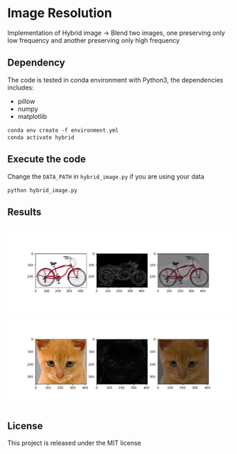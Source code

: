 # Image Resolution

Implementation of Hybrid image -> Blend two images, one preserving only low frequency and another preserving only high frequency

## Dependency

The code is tested in conda environment with Python3, the dependencies includes:

* pillow
* numpy
* matplotlib

```
conda env create -f environment.yml
conda activate hybrid
```

## Execute the code

Change the `DATA_PATH` in `hybrid_image.py` if you are using your data

```
python hybrid_image.py
```

## Results

<img src="./results/1.jpg">
<img src="./results/3.jpg">

## License

This project is released under the MIT license

